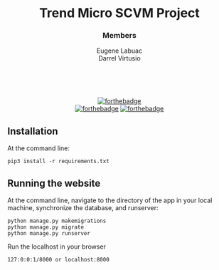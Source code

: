 <div align='center'>

# Trend Micro SCVM Project
### Members
Eugene Labuac <br>
Darrel Virtusio <br><br>

<br><br>
  
[![forthebadge](https://forthebadge.com/images/badges/made-with-python.svg)](https://forthebadge.com)<br>
[![forthebadge](https://forthebadge.com/images/badges/uses-html.svg)](https://forthebadge.com)
[![forthebadge](https://forthebadge.com/images/badges/uses-css.svg)](https://forthebadge.com)

</div>

## Installation

At the command line:
```
pip3 install -r requirements.txt
```

## Running the website

At the command line, navigate to the directory of the app in your local machine, synchronize the database, and runserver:
```
python manage.py makemigrations
python manage.py migrate
python manage.py runserver
```

Run the localhost in your browser
```
127:0:0:1/8000 or localhost:8000
```

